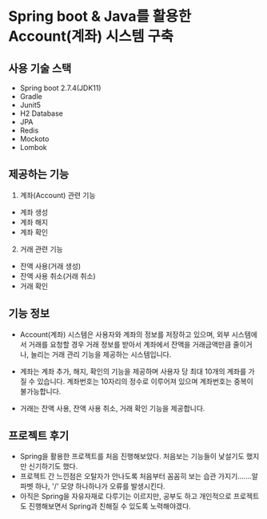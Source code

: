 # Spring boot & Java를 활용한 Account(계좌) 시스템 구축

## 사용 기술 스택
- Spring boot 2.7.4(JDK11)
- Gradle
- Junit5
- H2 Database
- JPA
- Redis
- Mockoto
- Lombok

## 제공하는 기능
1. 계좌(Account) 관련 기능
- 계좌 생성
- 계좌 해지
- 계좌 확인

2. 거래 관련 기능
- 잔액 사용(거래 생성)
- 잔액 사용 취소(거래 취소)
- 거래 확인


## 기능 정보
- Account(계좌) 시스템은 사용자와 계좌의 정보를 저장하고 있으며, 외부 시스템에서 거래를
요청할 경우 거래 정보를 받아서 계좌에서 잔액을 거래금액만큼 줄이거나, 늘리는 거래 관리 기능을 제공하는 
시스템입니다.

- 계좌는 계좌 추가, 해지, 확인의 기능을 제공하며 사용자 당 최대 10개의 계좌를 가질 수 있습니다.
계좌번호는 10자리의 정수로 이루어져 있으며 계좌번호는 중복이 불가능합니다.

- 거래는 잔액 사용, 잔액 사용 취소, 거래 확인 기능을 제공합니다.


## 프로젝트 후기
- Spring을 활용한 프로젝트를 처음 진행해보았다. 처음보는 기능들이 낯설기도 했지만 신기하기도 했다.
- 프로젝트 간 느낀점은 오탈자가 안나도록 처음부터 꼼꼼히 보는 습관 가지기.......알파벳 하나, '/' 모양 하나하나가
오류를 발생시킨다. 
- 아직은 Spring을 자유자재로 다루기는 이르지만, 공부도 하고 개인적으로 프로젝트도 진행해보면서 
Spring과 친해질 수 있도록 노력해야겠다.

